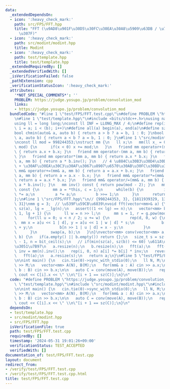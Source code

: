 ```yaml
---
data:
  _extendedDependsOn:
  - icon: ':heavy_check_mark:'
    path: src/FPS/FFT.hpp
    title: "FFT (\u9AD8\u901F\u30D5\u30FC\u30EA\u30A8\u5909\u63DB / \u7573\u307F\u8FBC\
      \u307F)"
  - icon: ':heavy_check_mark:'
    path: src/modint/modint.hpp
    title: Modint
  - icon: ':heavy_check_mark:'
    path: test/template.hpp
    title: test/template.hpp
  _extendedRequiredBy: []
  _extendedVerifiedWith: []
  _isVerificationFailed: false
  _pathExtension: cpp
  _verificationStatusIcon: ':heavy_check_mark:'
  attributes:
    '*NOT_SPECIAL_COMMENTS*': ''
    PROBLEM: https://judge.yosupo.jp/problem/convolution_mod
    links:
    - https://judge.yosupo.jp/problem/convolution_mod
  bundledCode: "#line 1 \"test/FPS/FFT.test.cpp\"\n#define PROBLEM \"https://judge.yosupo.jp/problem/convolution_mod\"\
    \n#line 1 \"test/template.hpp\"\n#include <bits/stdc++.h>\nusing namespace std;\n\
    using ll = long long;\nconst ll INF = LLONG_MAX / 4;\n#define rep(i, a, b) for(ll\
    \ i = a; i < (b); i++)\n#define all(a) begin(a), end(a)\n#define sz(a) ssize(a)\n\
    bool chmin(auto& a, auto b) { return a > b ? a = b, 1 : 0; }\nbool chmax(auto&\
    \ a, auto b) { return a < b ? a = b, 1 : 0; }\n#line 1 \"src/modint/modint.hpp\"\
    \nconst ll mod = 998244353;\nstruct mm {\n   ll x;\n   mm(ll x_ = 0) : x(x_ %\
    \ mod) {\n      if(x < 0) x += mod;\n   }\n   friend mm operator+(mm a, mm b)\
    \ { return a.x + b.x; }\n   friend mm operator-(mm a, mm b) { return a.x - b.x;\
    \ }\n   friend mm operator*(mm a, mm b) { return a.x * b.x; }\n   friend mm operator/(mm\
    \ a, mm b) { return a * b.inv(); }\n   // 4 \u884C\u30B3\u30D4\u30DA  Alt + Shift\
    \ + \u30AF\u30EA\u30C3\u30AF\u3067\u8907\u6570\u30AB\u30FC\u30BD\u30EB\n   friend\
    \ mm& operator+=(mm& a, mm b) { return a = a.x + b.x; }\n   friend mm& operator-=(mm&\
    \ a, mm b) { return a = a.x - b.x; }\n   friend mm& operator*=(mm& a, mm b) {\
    \ return a = a.x * b.x; }\n   friend mm& operator/=(mm& a, mm b) { return a =\
    \ a * b.inv(); }\n   mm inv() const { return pow(mod - 2); }\n   mm pow(ll b)\
    \ const {\n      mm a = *this, c = 1;\n      while(b) {\n         if(b & 1) c\
    \ *= a;\n         a *= a;\n         b >>= 1;\n      }\n      return c;\n   }\n\
    };\n#line 1 \"src/FPS/FFT.hpp\"\n// {998244353, 3}, {1811939329, 13}, {2013265921,\
    \ 31}\nmm g = 3;  // \u539F\u59CB\u6839\nvoid fft(vector<mm>& a) {\n   ll n =\
    \ sz(a), lg = __lg(n);\n   assert((1 << lg) == n);\n   vector<mm> b(n);\n   rep(l,\
    \ 1, lg + 1) {\n      ll w = n >> l;\n      mm s = 1, r = g.pow(mod >> l);\n \
    \     for(ll u = 0; u < n / 2; u += w) {\n         rep(d, 0, w) {\n          \
    \  mm x = a[u << 1 | d], y = a[u << 1 | w | d] * s;\n            b[u | d] = x\
    \ + y;\n            b[n >> 1 | u | d] = x - y;\n         }\n         s *= r;\n\
    \      }\n      swap(a, b);\n   }\n}\nvector<mm> conv(vector<mm> a, vector<mm>\
    \ b) {\n   if(a.empty() || b.empty()) return {};\n   size_t s = sz(a) + sz(b)\
    \ - 1, n = bit_ceil(s);\n   // if(min(sz(a), sz(b)) <= 60) \u611A\u76F4\u306B\u639B\
    \u3051\u7B97\n   a.resize(n);\n   b.resize(n);\n   fft(a);\n   fft(b);\n   mm\
    \ inv = mm(n).inv();\n   rep(i, 0, n) a[i] *= b[i] * inv;\n   reverse(1 + all(a));\n\
    \   fft(a);\n   a.resize(s);\n   return a;\n}\n#line 5 \"test/FPS/FFT.test.cpp\"\
    \n\nint main() {\n   cin.tie(0)->sync_with_stdio(0);\n   ll N, M;\n   cin >> N\
    \ >> M;\n   vector<mm> A(N), B(M);\n   for(mm& a : A) cin >> a.x;\n   for(mm&\
    \ b : B) cin >> b.x;\n\n   auto C = conv(move(A), move(B));\n   rep(i, 0, sz(C))\
    \ cout << C[i].x << \" \\n\"[i + 1 == sz(C)];\n}\n"
  code: "#define PROBLEM \"https://judge.yosupo.jp/problem/convolution_mod\"\n#include\
    \ \"test/template.hpp\"\n#include \"src/modint/modint.hpp\"\n#include \"src/FPS/FFT.hpp\"\
    \n\nint main() {\n   cin.tie(0)->sync_with_stdio(0);\n   ll N, M;\n   cin >> N\
    \ >> M;\n   vector<mm> A(N), B(M);\n   for(mm& a : A) cin >> a.x;\n   for(mm&\
    \ b : B) cin >> b.x;\n\n   auto C = conv(move(A), move(B));\n   rep(i, 0, sz(C))\
    \ cout << C[i].x << \" \\n\"[i + 1 == sz(C)];\n}\n"
  dependsOn:
  - test/template.hpp
  - src/modint/modint.hpp
  - src/FPS/FFT.hpp
  isVerificationFile: true
  path: test/FPS/FFT.test.cpp
  requiredBy: []
  timestamp: '2024-05-31 19:01:26+09:00'
  verificationStatus: TEST_ACCEPTED
  verifiedWith: []
documentation_of: test/FPS/FFT.test.cpp
layout: document
redirect_from:
- /verify/test/FPS/FFT.test.cpp
- /verify/test/FPS/FFT.test.cpp.html
title: test/FPS/FFT.test.cpp
---
```

